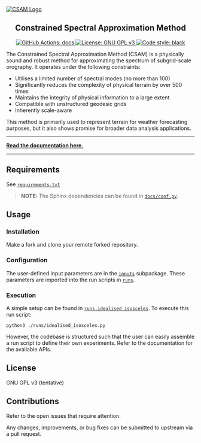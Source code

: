 [![CSAM Logo](https://ray-chew.github.io/spec_appx/_static/logo.png)](https://ray-chew.github.io/spec_appx/index.html)

<h2 align="center">Constrained Spectral Approximation Method</h2>


<p align="center">
<a href="https://github.com/ray-chew/spec_appx/actions/workflows/documentation.yml">
<img alt="GitHub Actions: docs" src=https://github.com/ray-chew/spec_appx/actions/workflows/documentation.yml/badge.svg>
</a>
<a href="https://www.gnu.org/licenses/agpl-3.0">
<img alt="License: GNU GPL v3" src=https://img.shields.io/badge/License-AGPL_v3-blue.svg>
</a>
<a href="https://github.com/psf/black">
<img alt="Code style: black" src=https://img.shields.io/badge/code%20style-black-000000.svg>
</a>
</p>


The Constrained Spectral Approximation Method (CSAM) is a physically sound and robust method for approximating the spectrum of subgrid-scale orography. It operates under the following constraints:

* Utilises a limited number of spectral modes (no more than 100)
* Significantly reduces the complexity of physical terrain by over 500 times
* Maintains the integrity of physical information to a large extent
* Compatible with unstructured geodesic grids
* Inherently scale-aware

This method is primarily used to represent terrain for weather forecasting purposes, but it also shows promise for broader data analysis applications.

---

**[Read the documentation here.](https://ray-chew.github.io/spec_appx/index.html)**

---

## Requirements

See [`requirements.txt`](https://github.com/ray-chew/spec_appx/blob/main/requirements.txt)

> **NOTE:**  The Sphinx dependencies can be found in [`docs/conf.py`](https://github.com/ray-chew/spec_appx/blob/main/docs/source/conf.py).


## Usage

### Installation

Make a fork and clone your remote forked repository.

### Configuration

The user-defined input parameters are in the [`inputs`](https://github.com/ray-chew/spec_appx/tree/main/inputs) subpackage. These parameters are imported into the run scripts in [`runs`](https://github.com/ray-chew/spec_appx/tree/main/runs). 

### Execution

A simple setup can be found in [`runs.idealised_isosceles`](https://github.com/ray-chew/spec_appx/blob/main/runs/idealised_isosceles.py). To execute this run script:

```console
python3 ./runs/idealised_isosceles.py
```

However, the codebase is structured such that the user can easily assemble a run script to define their own experiments. Refer to the documentation for the available APIs.

## License

GNU GPL v3 (tentative)

## Contributions

Refer to the open issues that require attention.

Any changes, improvements, or bug fixes can be submitted to upstream via a pull request.

